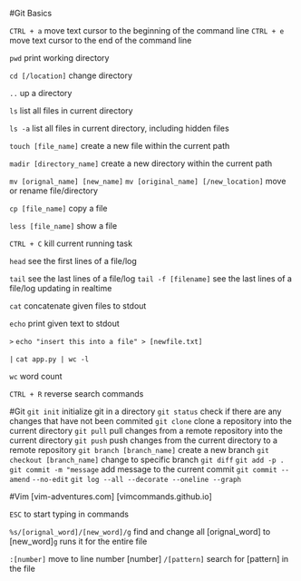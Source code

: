 #Git Basics

`CTRL + a`
move text cursor to the beginning of the command line
`CTRL + e`
move text cursor to the end of the command line

`pwd`
print working directory

`cd [/location]`
change directory

`..`
up a directory


`ls`
list all files in current directory

`ls -a`
list all files in current directory, including hidden files

`touch [file_name]`
create a new file within the current path

`madir [directory_name]`
create a new directory within the current path

`mv [orignal_name] [new_name]`
`mv [original_name] [/new_location]`
move or rename file/directory

`cp [file_name]`
copy a file

`less [file_name]`
show a file

`CTRL + C`
kill current running task

`head`
see the first lines of a file/log

`tail`
see the last lines of a file/log
`tail -f [filename]`
see the last lines of a file/log updating in realtime

`cat`
concatenate given files to stdout

`echo`
print given text to stdout

`>`
`echo "insert this into a file" > [newfile.txt]`

`|`
`cat app.py | wc -l`

`wc`
word count

`CTRL + R`
reverse search commands

#Git
`git init` initialize git in a directory
`git status` check if there are any changes that have not been commited
`git clone` clone a repository into the current directory
`git pull` pull changes from a remote repository into the current directory
`git push` push changes from the current directory to a remote repository
`git branch [branch_name]` create a new branch
`git checkout [branch_name]` change to specific branch
`git diff` 
`git add -p .` 
`git commit -m "message` add message to the current commit
`git commit --amend`
`--no-edit`
`git log --all --decorate --oneline --graph`

#Vim
[vim-adventures.com]
[vimcommands.github.io]

`ESC`
to start typing in commands

`%s/[orignal_word]/[new_word]/g`
find and change all [orignal_word] to [new_word]`g` runs it for the entire file

`:[number]`
move to line number [number]
`/[pattern]`
search for [pattern] in the file